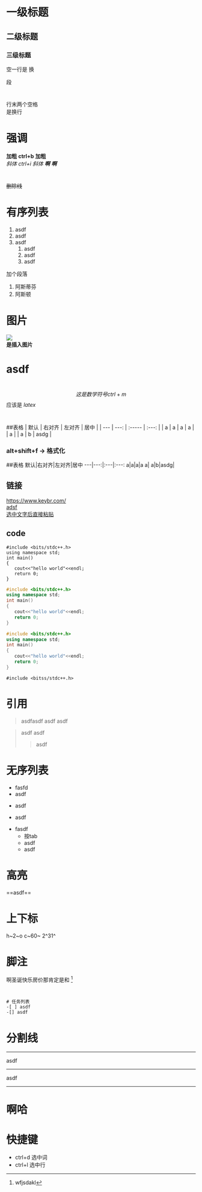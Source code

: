# 一级标题
## 二级标题
### 三级标题
空一行是
换

段

#

行末两个空格  
是换行
# 强调
**加粗** **ctrl+b**
__加粗__  
*斜体* *ctrl+i*
_斜体_
___啊___
***啊***
#
~~删除线~~
# 有序列表
1. asdf
2. asdf
3. asdf
   1. asdf
   2. asdf
   3. asdf 



加个段落
1. 阿斯蒂芬
2. 阿斯顿
# 图片
![](dcd7d7bad3f91d83f4e93a7b93f27d971661679567637.jpeg)  
**是插入图片**
# asdf

# 
$$
这是数学符号ctrl+m
$$
应该是 $latex$
#
##表格
| 默认 | 右对齐 | 左对齐 | 居中  |
| --- | ---: | :----- | :---: |
| a    |      a | a      |   a   |
| a    |
| a    |      b | asdg   |


### alt+shift+f -> 格式化
##表格
默认|右对齐|左对齐|居中
---|---:|:---|:---:
a|a|a|a
a|
a|b|asdg|

## 链接
https://www.keybr.com/  
[adsf](https://www.keybr.com/)  
[选中文字后直接粘贴](https://www.keybr.com/)

## code
```
#include <bits/stdc++.h>
using namespace std;
int main()
{
   cout<<"hello world"<<endl;
   return 0;
}
```

```c++
#include <bits/stdc++.h>
using namespace std;
int main()
{
   cout<<"hello world"<<endl;
   return 0;
}
```
```cpp
#include <bits/stdc++.h>
using namespace std;
int main()
{
   cout<<"hello world"<<endl;
   return 0;
}
```

` #include <bitss/stdc++.h> `  
# 引用

>asdfasdf
asdf
asdf

>asdf
asdf
>>asdf

# 无序列表
- fasfd
- asdf
+ asdf

- asdf

+ fasdf
  + 按tab
  + asdf
  + asdf

# 高亮
==asdf==

# 上下标
h~2~o
c~60~
2^31^
# 脚注
啊圣诞快乐房价那肯定是和 [^3]
[^3]: wfjsdakl

# 

```
# 任务列表
-[ ] asdf
-[] asdf
```

# 分割线

---  
asdf
****
asdf
___
# 啊哈
# 快捷键
- ctrl+d 选中词
- ctrl+l 选中行